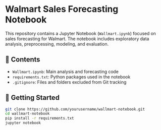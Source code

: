 # Walmart Sales Forecasting Notebook

This repository contains a Jupyter Notebook (`Wallmart.ipynb`) focused on sales forecasting for Walmart. The notebook includes exploratory data analysis, preprocessing, modeling, and evaluation.

## 📂 Contents
- `Wallmart.ipynb`: Main analysis and forecasting code
- `requirements.txt`: Python packages used in the notebook
- `.gitignore`: Files and folders excluded from Git tracking

## 🚀 Getting Started

```bash
git clone https://github.com/yourusername/wallmart-notebook.git
cd wallmart-notebook
pip install -r requirements.txt
jupyter notebook
